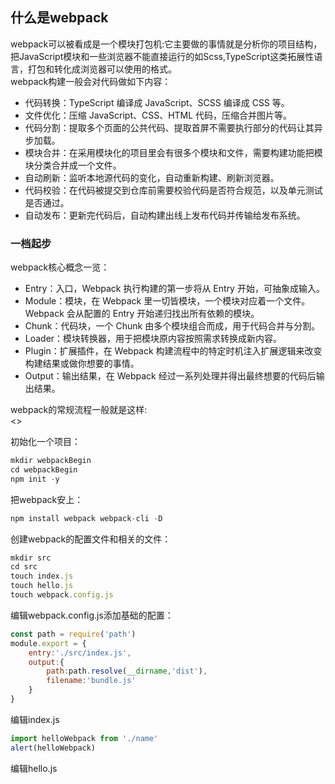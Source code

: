 ## 什么是webpack   
webpack可以被看成是一个模块打包机:它主要做的事情就是分析你的项目结构，把JavaScript模块和一些浏览器不能直接运行的如Scss,TypeScript这类拓展性语言，打包和转化成浏览器可以使用的格式。    
webpack构建一般会对代码做如下内容：    
- 代码转换：TypeScript 编译成 JavaScript、SCSS 编译成 CSS 等。
- 文件优化：压缩 JavaScript、CSS、HTML 代码，压缩合并图片等。
- 代码分割：提取多个页面的公共代码、提取首屏不需要执行部分的代码让其异步加载。
- 模块合并：在采用模块化的项目里会有很多个模块和文件，需要构建功能把模块分类合并成一个文件。
- 自动刷新：监听本地源代码的变化，自动重新构建、刷新浏览器。
- 代码校验：在代码被提交到仓库前需要校验代码是否符合规范，以及单元测试是否通过。
- 自动发布：更新完代码后，自动构建出线上发布代码并传输给发布系统。    
### 一档起步    
webpack核心概念一览：    
- Entry：入口，Webpack 执行构建的第一步将从 Entry 开始，可抽象成输入。
- Module：模块，在 Webpack 里一切皆模块，一个模块对应着一个文件。Webpack 会从配置的 Entry 开始递归找出所有依赖的模块。
- Chunk：代码块，一个 Chunk 由多个模块组合而成，用于代码合并与分割。
- Loader：模块转换器，用于把模块原内容按照需求转换成新内容。
- Plugin：扩展插件，在 Webpack 构建流程中的特定时机注入扩展逻辑来改变构建结果或做你想要的事情。    
- Output：输出结果，在 Webpack 经过一系列处理并得出最终想要的代码后输出结果。     

webpack的常规流程一般就是这样:   
<>   


初始化一个项目：   
```javascript
mkdir webpackBegin
cd webpackBegin
npm init -y
```   
把webpack安上：   
```javascript
npm install webpack webpack-cli -D
```   
创建webpack的配置文件和相关的文件：   
```javascript
mkdir src
cd src
touch index.js
touch hello.js
touch webpack.config.js
```   
编辑webpack.config.js添加基础的配置：   
```javascript
const path = require('path')
module.export = {
    entry:'./src/index.js',
    output:{
        path:path.resolve(__dirname,'dist'),
        filename:'bundle.js'
    }
}
```   
编辑index.js
```javascript
import helloWebpack from './name'
alert(helloWebpack)
```
编辑hello.js


